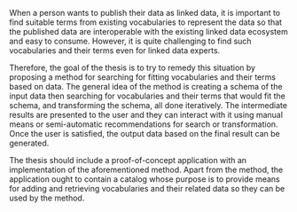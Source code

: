 When a person wants to publish their data as linked data, it is important to find suitable terms from existing vocabularies to represent the data so that the published data are interoperable with the existing linked data ecosystem and easy to consume. However, it is quite challenging to find such vocabularies and their terms even for linked data experts.

Therefore, the goal of the thesis is to try to remedy this situation by proposing a method for searching for fitting vocabularies and their terms based on data. The general idea of the method is creating a schema of the input data then searching for vocabularies and their terms that would fit the schema, and transforming the schema, all done iteratively. The intermediate results are presented to the user and they can interact with it using manual means or semi-automatic recommendations for search or transformation. Once the user is satisfied, the output data based on the final result can be generated.

The thesis should include a proof-of-concept application with an implementation of the aforementioned method. Apart from the method, the application ought to contain a catalog whose purpose is to provide means for adding and retrieving vocabularies and their related data so they can be used by the method.